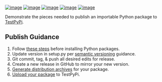 [![image](https://img.shields.io/github/license/dksmiffs/importable.svg)](https://github.com/dksmiffs/importable)
[![image](https://img.shields.io/github/release/dksmiffs/importable.svg)](https://github.com/dksmiffs/importable/releases)
[![image](https://img.shields.io/travis/dksmiffs/importable.svg)](https://travis-ci.org/dksmiffs/importable)
[![image](https://img.shields.io/codecov/c/github/dksmiffs/importable.svg)](https://codecov.io/gh/dksmiffs/importable)
[![image](https://img.shields.io/codacy/grade/d02f4f80df0445738821c692f4bbe16f.svg)](https://app.codacy.com/project/dksmiffs/importable/dashboard)

Demonstrate the pieces needed to publish an importable Python package to [TestPyPi][1].

## Publish Guidance
1.  Follow [these steps][2] before installing Python packages.
2.  Update version in setup.py per [semantic versioning][3] guidance.
3.  Git commit, tag, & push all desired edits for release.
4.  Create a new release in GitHub to mirror your new version.
5.  [Generate distribution archives][4] for your package.
6.  [Upload your package][5] to TestPyPi.

[1]: https://test.pypi.org/
[2]: https://packaging.python.org/tutorials/installing-packages/#requirements-for-installing-packages
[3]: https://semver.org/
[4]: https://packaging.python.org/tutorials/packaging-projects/#generating-distribution-archives
[5]: https://packaging.python.org/tutorials/packaging-projects/#uploading-the-distribution-archives
